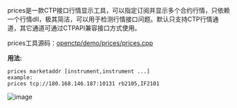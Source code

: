 prices是一款CTP接口行情显示工具，可以指定订阅并显示多个合约行情，只依赖一个行情dll，极其简洁，可以用于检测行情接口问题。默认只支持CTP行情通道，其它通道可通过CTPAPI兼容接口方式使用。

prices工具源码：[openctp/demo/prices/prices.cpp](https://github.com/openctp/openctp/blob/master/demo/prices/prices.cpp)

**用法:**

```shell
prices marketaddr [instrument,instrument ...]
example:
prices tcp://180.168.146.187:10131 rb2105,IF2101
```

![image](https://user-images.githubusercontent.com/83346523/146631757-026f20c5-1fe7-4dd3-a57e-f0084ddeb2b3.png)
